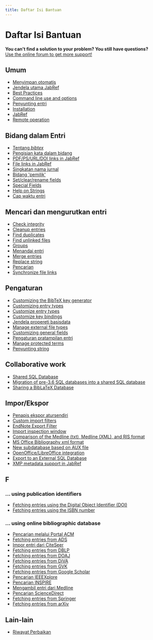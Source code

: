 ```yaml
---
title: Daftar Isi Bantuan
---
```


# Daftar Isi Bantuan

<div class="panel panel-info">
  <div class="panel-heading">
    <strong>You can't find a solution to your problem? You still have questions?</strong>
  </div>
  <div class="panel-body">
    <a class="btn btn-default" role="button" href="http://discourse.jabref.org">Use the online forum to get more support!</a>
  </div>
</div>


## Umum
- [Menyimpan otomatis](/in/Autosave)
- [Jendela utama JabRef](/in/BaseFrame)
- [Best Practices](/in/BestPractices)
- [Command line use and options](/in/CommandLine)
- [Penyunting entri](/in/EntryEditor)
- [Installation](/in/Installation)
- [JabRef](/in/JabRef)
- [Remote operation](/in/Remote)


## Bidang dalam Entri
- [Tentang *bibtex*](/in/Bibtex)
- [Pengisian kata dalam bidang](/in/ContentSelector)
- [PDF/PS/URL/DOI links in JabRef](/in/ExternalFiles)
- [File links in JabRef](/in/FileLinks)
- [Singkatan nama jurnal](/in/JournalAbbreviations)
- [Bidang 'pemilik'](/in/Owner)
- [Set/clear/rename fields](/in/SetClearRenameFields)
- [Special Fields](/in/SpecialFields)
- [Help on Strings](/in/Strings)
- [Cap waktu entri](/in/TimeStamp)


## Mencari dan mengurutkan entri
- [Check integrity](/in/CheckIntegrity)
- [Cleanup entries](/in/CleanupEntries)
- [Find duplicates](/in/FindDuplicates)
- [Find unlinked files](/in/FindUnlinkedFiles)
- [Groups](/in/Groups)
- [Menandai entri](/in/Marking)
- [Merge entries](/in/MergeEntries)
- [Replace string](/in/ReplaceString)
- [Pencarian](/in/Search)
- [Synchronize file links](/in/SynchroFileLinks)


## Pengaturan
- [Customizing the BibTeX key generator](/in/BibtexKeyPatterns)
- [Customizing entry types](/in/CustomEntries)
- [Customize entry types](/in/CustomEntryTypes)
- [Customize key bindings](/in/CustomKeyBindings)
- [Jendela propereti basisdata](/in/DatabaseProperties)
- [Manage external file types](/in/ExternalFileTypes)
- [Customizing general fields](/in/GeneralFields)
- [Pengaturan pratampilan entri](/in/Preview)
- [Manage protected terms](/in/ProtectedTerms)
- [Penyunting string](/in/StringEditor)


## Collaborative work
- [Shared SQL Database](/in/SQLDatabase)
- [Migration of pre-3.6 SQL databases into a shared SQL database](/in/SQLDatabaseMigration)
- [Sharing a BibLaTeX Database](/in/SharedBibFile)


## Impor/Ekspor
- [Penapis ekspor atursendiri](/in/CustomExports)
- [Custom import filters](/in/CustomImports)
- [EndNote Export Filter](/in/EndNoteFilters)
- [Import inspection window](/in/ImportInspectionDialog)
- [Comparison of the Medline (txt), Medline (XML), and RIS format](/in/MedlineRIS)
- [MS Office Bibliography xml format](/in/MsOfficeBibFieldMapping)
- [New subdatabase based on AUX file](/in/NewBasedOnAux)
- [OpenOffice/LibreOffice integration](/in/OpenOfficeIntegration)
- [Export to an External SQL Database](/in/SQLExport)
- [XMP metadata support in JabRef](/in/XMP)


## F


### ... using publication identifiers
- [Fetching entries using the Digital Object Identifier (DOI)](/in/DOItoBibTeX)
- [Fetching entries using the ISBN number](/in/ISBNtoBibTeX)


### ... using online bibliographic database
- [Pencarian melalui Portal ACM](/in/ACMPortal)
- [Fetching entries from ADS](/in/ADS)
- [Impor entri dari CiteSeer](/in/CiteSeer)
- [Fetching entries from DBLP](/in/DBLP)
- [Fetching entries from DOAJ](/in/DOAJ)
- [Fetching entries from DiVA](/in/DiVAtoBibTeX)
- [Fetching entries from GVK](/in/GVK)
- [Fetching entries from Google Scholar](/in/GoogleScholar)
- [Pencarian IEEEXplore](/in/IEEEXplore)
- [Pencarian INSPIRE](/in/INSPIRE)
- [Mengambil entri dari Medline](/in/Medline)
- [Pencarian ScienceDirect](/in/ScienceDirect)
- [Fetching entries from Springer](/in/Springer)
- [Fetching entries from arXiv](/in/arXiv)



## Lain-lain
- [Riwayat Perbaikan](/in/RevisionHistory)


